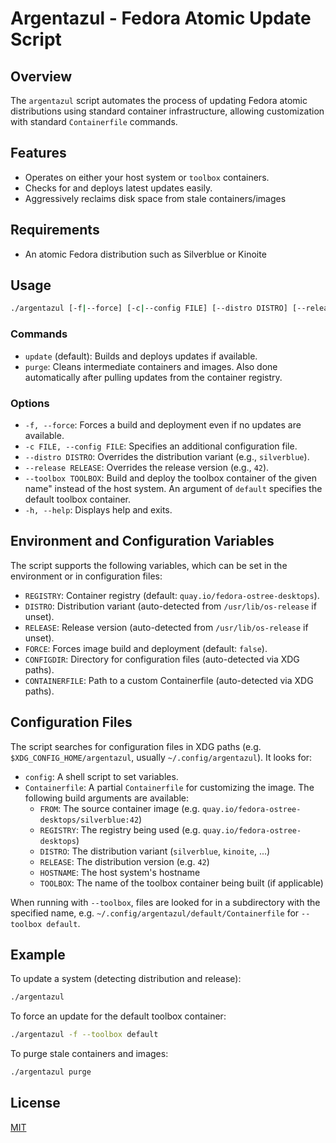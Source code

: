 # Argentazul - Fedora Atomic Update Script

## Overview

The `argentazul` script automates the process of updating Fedora atomic
distributions using standard container infrastructure, allowing
customization with standard `Containerfile` commands.

## Features

- Operates on either your host system or `toolbox` containers.
- Checks for and deploys latest updates easily.
- Aggressively reclaims disk space from stale containers/images

## Requirements

- An atomic Fedora distribution such as Silverblue or Kinoite

## Usage

```bash
./argentazul [-f|--force] [-c|--config FILE] [--distro DISTRO] [--release RELEASE] [--toolbox TOOLBOX] [purge|update]
```

### Commands

- `update` (default): Builds and deploys updates if available.
- `purge`: Cleans intermediate containers and images.  Also done automatically
  after pulling updates from the container registry.

### Options

- `-f, --force`: Forces a build and deployment even if no updates are
  available.
- `-c FILE, --config FILE`: Specifies an additional configuration file.
- `--distro DISTRO`: Overrides the distribution variant (e.g., `silverblue`).
- `--release RELEASE`: Overrides the release version (e.g., `42`).
- `--toolbox TOOLBOX`: Build and deploy the toolbox container of the given name"
  instead of the host system. An argument of `default` specifies the default toolbox
  container.
- `-h, --help`: Displays help and exits.

## Environment and Configuration Variables

The script supports the following variables, which can be set in the
environment or in configuration files:
- `REGISTRY`: Container registry (default: `quay.io/fedora-ostree-desktops`).
- `DISTRO`: Distribution variant (auto-detected from `/usr/lib/os-release` if
  unset).
- `RELEASE`: Release version (auto-detected from `/usr/lib/os-release` if
  unset).
- `FORCE`: Forces image build and deployment (default: `false`).
- `CONFIGDIR`: Directory for configuration files (auto-detected via XDG paths).
- `CONTAINERFILE`: Path to a custom Containerfile (auto-detected via XDG
  paths).

## Configuration Files

The script searches for configuration files in XDG paths (e.g.
`$XDG_CONFIG_HOME/argentazul`, usually `~/.config/argentazul`). It looks for:
- `config`: A shell script to set variables.
- `Containerfile`: A partial `Containerfile` for customizing the image.
  The following build arguments are available:
    * `FROM`: The source container image (e.g. `quay.io/fedora-ostree-desktops/silverblue:42`)
    * `REGISTRY`: The registry being used (e.g. `quay.io/fedora-ostree-desktops`)
    * `DISTRO`: The distribution variant (`silverblue`, `kinoite`, ...)
    * `RELEASE`: The distribution version (e.g. `42`)
    * `HOSTNAME`: The host system's hostname
    * `TOOLBOX`: The name of the toolbox container being built (if applicable)

When running with `--toolbox`, files are looked for in a subdirectory with
the specified name, e.g. `~/.config/argentazul/default/Containerfile` for
`--toolbox default`.

## Example
To update a system (detecting distribution and release):
```bash
./argentazul
```

To force an update for the default toolbox container:
```bash
./argentazul -f --toolbox default
```

To purge stale containers and images:
```bash
./argentazul purge
```

## License
[MIT](License)
